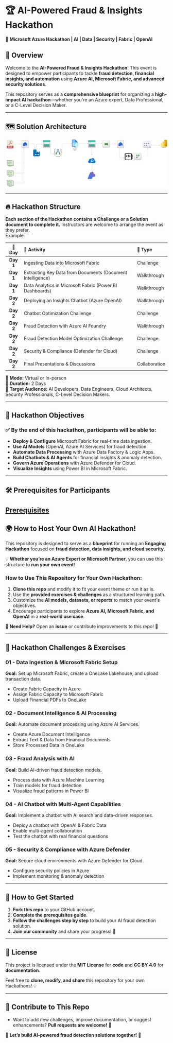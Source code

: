 # 🏆 AI-Powered Fraud & Insights Hackathon  
🚀 **Microsoft Azure Hackathon | AI | Data | Security | Fabric | OpenAI**  

## 📖 Overview  
Welcome to the **AI-Powered Fraud & Insights Hackathon**! This event is designed to empower participants to tackle **fraud detection, financial insights, and automation** using **Azure AI, Microsoft Fabric, and advanced security solutions**.  

This repository serves as a **comprehensive blueprint** for organizing a **high-impact AI hackathon**—whether you're an Azure expert, Data Professional, or a C-Level Decision Maker.  

---

## 🗺️ Solution Architecture

![alt text](https://github.com/DavidArayaS/AI-Powered-Insights-Fraud-Detection-Hackathon/blob/7a77393255aa2071215c87b331e03830de696dd5/Architecture/Architecture.jpeg)

---

## 🔥 Hackathon Structure  

**Each section of the Hackathon contains a Challenge or a Solution document to complete it.** Instructors are welcome to arrange the event as they prefer.  
Example:

| 📅 Day   | 🔹 Activity                                                   | 🏁 Type                |
|:--------:|:-------------------------------------------------------------|:-----------------------|
| **Day 1** | Ingesting Data into Microsoft Fabric                          | Challenge            |
| **Day 1** | Extracting Key Data from Documents (Document Intelligence)    | Walkthrough            |
| **Day 1** | Data Analytics in Microsoft Fabric (Power BI Dashboards)      | Walkthrough            |
| **Day 2** | Deploying an Insights Chatbot (Azure OpenAI)                  | Walkthrough            |
| **Day 2** | Chatbot Optimization Challenge                                | Challenge              |
| **Day 2** | Fraud Detection with Azure AI Foundry                         | Walkthrough            |
| **Day 2** | Fraud Detection Model Optimization Challenge                  | Challenge              |
| **Day 2** | Security & Compliance (Defender for Cloud)                    | Challenge              |
| **Day 2** | Final Presentations & Discussions                             | Collaboration          |

📌 **Mode:** Virtual or In-person  
📌 **Duration:** 2 Days  
📌 **Target Audience:** AI Developers, Data Engineers, Cloud Architects, Security Professionals, C-Level Decision Makers.

---

## 🎯 **Hackathon Objectives**  

### ✅ **By the end of this hackathon, participants will be able to:**  
- **Deploy & Configure** Microsoft Fabric for real-time data ingestion.  
- **Use AI Models** (OpenAI, Azure AI Services) for fraud detection.  
- **Automate Data Processing** with Azure Data Factory & Logic Apps.  
- **Build Chatbots & AI Agents** for financial insights & anomaly detection.  
- **Govern Azure Operations** with Azure Defender for Cloud.  
- **Visualize Insights** using Power BI in Microsoft Fabric.  

---

## 🛠 **Prerequisites for Participants**  

[Prerequisites](https://github.com/DavidArayaS/AI-Powered-Insights-Fraud-Detection-Hackathon/blob/6f26336b0d145da182411b279fd800837836efd2/Prerequisites.md)
---

## 🌍 **How to Host Your Own AI Hackathon!**  

This repository is designed to serve as a **blueprint** for running an **Engaging Hackathon** focused on **fraud detection, data insights, and cloud security**.  

💡 **Whether you’re an Azure Expert or Microsoft Partner**, you can use this structure to **run your own event**!  

### **How to Use This Repository for Your Own Hackathon:**  
1. **Clone this repo** and modify it to fit your event theme or run it as is.  
2. Use the **provided exercises & challenges** as a structured learning path.  
3. Customize the **AI models, datasets, or reports** to match your event's objectives.  
4. Encourage participants to explore **Azure AI, Microsoft Fabric, and OpenAI** in a **real-world use case**.  

📌 **Need Help?** Open an **issue** or contribute improvements to this repo! 🚀  

---

## 🚀 **Hackathon Challenges & Exercises**  

### **01 - Data Ingestion & Microsoft Fabric Setup**  
**Goal:** Set up Microsoft Fabric, create a OneLake Lakehouse, and upload transaction data.  
- Create Fabric Capacity in Azure  
- Assign Fabric Capacity to Microsoft Fabric  
- Upload Financial PDFs to OneLake  

### **02 - Document Intelligence & AI Processing**  
**Goal:** Automate document processing using Azure AI Services.  
- Create Azure Document Intelligence  
- Extract Text & Data from Financial Documents  
- Store Processed Data in OneLake  

### **03 - Fraud Analysis with AI**  
**Goal:** Build AI-driven fraud detection models.  
- Process data with Azure Machine Learning  
- Train models for fraud detection  
- Visualize fraud patterns in Power BI  

### **04 - AI Chatbot with Multi-Agent Capabilities**  
**Goal:** Implement a chatbot with AI search and data-driven responses.  
- Deploy a chatbot with OpenAI & Fabric Data  
- Enable multi-agent collaboration  
- Test the chatbot with real financial questions  

### **05 - Security & Compliance with Azure Defender**  
**Goal:** Secure cloud environments with Azure Defender for Cloud.  
- Configure security policies in Azure  
- Implement monitoring & anomaly detection  

---

## 🎯 **How to Get Started**  

1. **Fork this repo** to your GitHub account.  
2. **Complete the prerequisites guide**.  
3. **Follow the challenges step by step** to build your AI fraud detection solution.  
4. **Join our community** and share your progress! 🚀  

---

## 📌 **License**  

This project is licensed under the **MIT License** for **code** and **CC BY 4.0** for **documentation**.  

Feel free to **clone, modify, and share** this repository for your own Hackathons! 💡  

---

## 📢 **Contribute to This Repo**  

- Want to add new challenges, improve documentation, or suggest enhancements? **Pull requests are welcome!** 🤝  

🚀 **Let’s build AI-powered fraud detection solutions together!** 🎯  

